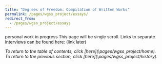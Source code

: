 ```yaml
---
title: "Degrees of Freedom: Compilation of Written Works"
permalink: /pages/wgss_project/essays/
redirect_from: 
  - /pages/wgss_project/essays
---
```

personal work in progress
This page will be single scroll. Links to separate interviews can be found here: (link later)

*To return to the table of contents, click [here](\pages/wgss_project/home\). To return to the previous section, click [here](\pages/wgss_project/history\).*

